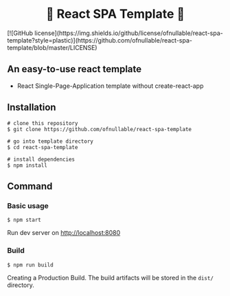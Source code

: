 <h1 align="center">🎉 React SPA Template 🎉</h1>
[![GitHub license](https://img.shields.io/github/license/ofnullable/react-spa-template?style=plastic)](https://github.com/ofnullable/react-spa-template/blob/master/LICENSE)

## An easy-to-use react template

- React Single-Page-Application template without create-react-app

## Installation
```shell
# clone this repository
$ git clone https://github.com/ofnullable/react-spa-template

# go into template directory
$ cd react-spa-template

# install dependencies
$ npm install
```

## Command

### Basic usage
```shell
$ npm start
```
Run dev server on [http://localhost:8080](http://localhost:8080)

### Build
```shell
$ npm run build
```
Creating a Production Build. The build artifacts will be stored in the `dist/` directory.
